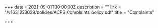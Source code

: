 +++
date = 2021-09-01T00:00:00Z
description = ""
link = "/v1631253029/policies/ACPS_Complaints_policy.pdf"
title = "Complaints"

+++
